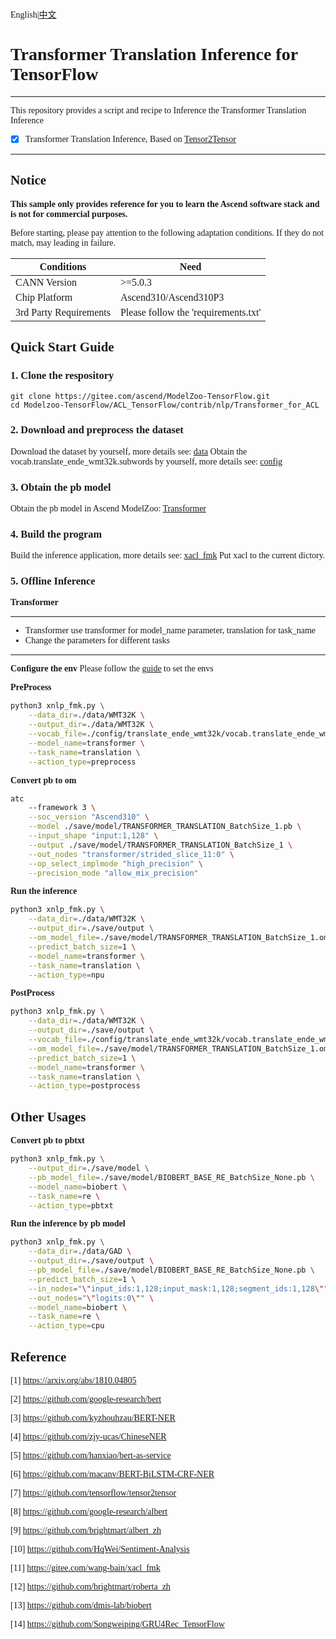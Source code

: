 # <font face="微软雅黑">
English|[中文](README.md)

# Transformer Translation Inference for TensorFlow

***
This repository provides a script and recipe to Inference the Transformer Translation Inference

* [x] Transformer Translation Inference, Based on [Tensor2Tensor](https://github.com/tensorflow/tensor2tensor/tree/master/tensor2tensor) 

***

## Notice
**This sample only provides reference for you to learn the Ascend software stack and is not for commercial purposes.**

Before starting, please pay attention to the following adaptation conditions. If they do not match, may leading in failure.

| Conditions | Need |
| --- | --- |
| CANN Version | >=5.0.3 |
| Chip Platform| Ascend310/Ascend310P3 |
| 3rd Party Requirements| Please follow the 'requirements.txt' |

## Quick Start Guide

### 1. Clone the respository
```shell
git clone https://gitee.com/ascend/ModelZoo-TensorFlow.git
cd Modelzoo-TensorFlow/ACL_TensorFlow/contrib/nlp/Transformer_for_ACL
```

### 2. Download and preprocess the dataset

Download the dataset by yourself, more details see: [data](./data/WMT32K/README.md)
Obtain the vocab.translate_ende_wmt32k.subwords by yourself, more details see: [config](./config/README.md)

### 3. Obtain the pb model

Obtain the pb model in Ascend ModelZoo: [Transformer](https://www.hiascend.com/zh/software/modelzoo/detail/1/4aa974b3f2fb4e02a84abbf16b56f032)

### 4. Build the program
Build the inference application, more details see: [xacl_fmk](./xacl_fmk/README.md)
Put xacl to the current dictory.

### 5. Offline Inference

**Transformer**
***
* Transformer use transformer for model_name parameter, translation for task_name
* Change the parameters for different tasks
***
**Configure the env**
 Please follow the [guide](https://gitee.com/ascend/ModelZoo-TensorFlow/wikis/02.%E7%A6%BB%E7%BA%BF%E6%8E%A8%E7%90%86%E6%A1%88%E4%BE%8B/Ascend%E5%B9%B3%E5%8F%B0%E6%8E%A8%E7%90%86%E7%8E%AF%E5%A2%83%E5%8F%98%E9%87%8F%E8%AE%BE%E7%BD%AE?sort_id=6458719) to set the envs

**PreProcess**
```Bash
python3 xnlp_fmk.py \
    --data_dir=./data/WMT32K \
    --output_dir=./data/WMT32K \
    --vocab_file=./config/translate_ende_wmt32k/vocab.translate_ende_wmt32k.32768.subwords \
    --model_name=transformer \
    --task_name=translation \
    --action_type=preprocess

```

**Convert pb to om**
```Bash
atc
    --framework 3 \
    --soc_version "Ascend310" \
    --model ./save/model/TRANSFORMER_TRANSLATION_BatchSize_1.pb \
    --input_shape "input:1,128" \
    --output ./save/model/TRANSFORMER_TRANSLATION_BatchSize_1 \
    --out_nodes "transformer/strided_slice_11:0" \
    --op_select_implmode "high_precision" \
    --precision_mode "allow_mix_precision"
```

**Run the inference**
```Bash
python3 xnlp_fmk.py \
    --data_dir=./data/WMT32K \
    --output_dir=./save/output \
    --om_model_file=./save/model/TRANSFORMER_TRANSLATION_BatchSize_1.om \
    --predict_batch_size=1 \
    --model_name=transformer \
    --task_name=translation \
    --action_type=npu

```

**PostProcess**
```Bash
python3 xnlp_fmk.py \
    --data_dir=./data/WMT32K \
    --output_dir=./save/output \
    --vocab_file=./config/translate_ende_wmt32k/vocab.translate_ende_wmt32k.32768.subwords \
    --om_model_file=./save/model/TRANSFORMER_TRANSLATION_BatchSize_1.om \
    --predict_batch_size=1 \
    --model_name=transformer \
    --task_name=translation \
    --action_type=postprocess

```

## Other Usages
**Convert pb to pbtxt**
```Bash
python3 xnlp_fmk.py \
    --output_dir=./save/model \
    --pb_model_file=./save/model/BIOBERT_BASE_RE_BatchSize_None.pb \
    --model_name=biobert \
    --task_name=re \
    --action_type=pbtxt

```

**Run the inference by pb model**
```Bash
python3 xnlp_fmk.py \
    --data_dir=./data/GAD \
    --output_dir=./save/output \
    --pb_model_file=./save/model/BIOBERT_BASE_RE_BatchSize_None.pb \
    --predict_batch_size=1 \
    --in_nodes="\"input_ids:1,128;input_mask:1,128;segment_ids:1,128\"" \
    --out_nodes="\"logits:0\"" \
    --model_name=biobert \
    --task_name=re \
    --action_type=cpu

```

## Reference

[1] https://arxiv.org/abs/1810.04805

[2] https://github.com/google-research/bert

[3] https://github.com/kyzhouhzau/BERT-NER

[4] https://github.com/zjy-ucas/ChineseNER

[5] https://github.com/hanxiao/bert-as-service

[6] https://github.com/macanv/BERT-BiLSTM-CRF-NER

[7] https://github.com/tensorflow/tensor2tensor

[8] https://github.com/google-research/albert

[9] https://github.com/brightmart/albert_zh

[10] https://github.com/HqWei/Sentiment-Analysis

[11] https://gitee.com/wang-bain/xacl_fmk

[12] https://github.com/brightmart/roberta_zh

[13] https://github.com/dmis-lab/biobert

[14] https://github.com/Songweiping/GRU4Rec_TensorFlow

# </font>
